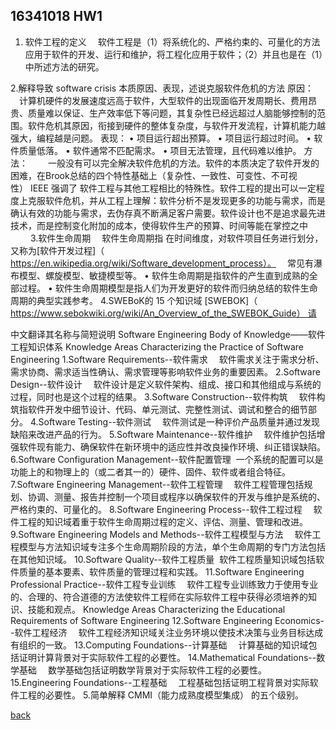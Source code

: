 ﻿---
layout: default
---

## 16341018 HW1

1. 软件工程的定义
　软件工程是（1）将系统化的、严格约束的、可量化的方法应用于软件的开发、运行和维护，将工程化应用于软件；（2）并且也是在（1）中所述方法的研究。

2.解释导致 software crisis 本质原因、表现，述说克服软件危机的方法
原因：
　计算机硬件的发展速度远高于软件，大型软件的出现面临开发周期长、费用昂贵、质量难以保证、生产效率低下等问题，其复杂性已经远超过人脑能够控制的范围。软件危机其原因，衔接到硬件的整体复杂度，与软件开发流程，计算机能力越强大，编程越是问题。
表现：
• 项目运行超出预算。
• 项目运行超过时间。
• 软件质量低落。
• 软件通常不匹配需求。
• 项目无法管理，且代码难以维护。
方法：
　　一般没有可以完全解决软件危机的方法。软件的本质决定了软件开发的困难，在Brook总结的四个特性基础上（复杂性、一致性、可变性、不可视性） IEEE 强调了 软件工程与其他工程相比的特殊性。软件工程的提出可以一定程度上克服软件危机，并从工程上理解：软件分析不是发现更多的功能与需求，而是确认有效的功能与需求，去伪存真不断满足客户需要。软件设计也不是追求最先进技术，而是控制变化附加的成本，使得软件生产的预算、时间等能在掌控之中
　　
3.软件生命周期
　软件生命周期指 在时间维度，对软件项目任务进行划分，又称为[软件开发过程]（ https://en.wikipedia.org/wiki/Software_development_process）。
　常见有瀑布模型、螺旋模型、敏捷模型等。
• 软件生命周期是指软件的产生直到成熟的全部过程。
• 软件生命周期模型是指人们为开发更好的软件而归纳总结的软件生命周期的典型实践参考。
4.SWEBoK的 15 个知识域
[SWEBOK]（ https://www.sebokwiki.org/wiki/An_Overview_of_the_SWEBOK_Guide） 请

中文翻译其名称与简短说明
Software Engineering Body of Knowledge——软件工程知识体系
Knowledge Areas Characterizing the Practice of Software Engineering
1.Software Requirements--软件需求
　软件需求关注于需求分析、需求协商、需求适当性确认、需求管理等影响软件业务的重要因素。
2.Software Design--软件设计
　软件设计是定义软件架构、组成、接口和其他组成与系统的过程，同时也是这个过程的结果。
3.Software Construction--软件构筑
　软件构筑指软件开发中细节设计、代码、单元测试、完整性测试、调试和整合的细节部分。
4.Software Testing--软件测试
　软件测试是一种评价产品质量并通过发现缺陷来改进产品的行为。
5.Software Maintenance--软件维护
　软件维护包括增强软件现有能力、确保软件在新环境中的适应性并改良操作环境、纠正错误缺陷。
6.Software Configuration Management--软件配置管理
 一个系统的配置可以是功能上的和物理上的（或二者其一的）硬件、固件、软件或者组合特征。
7.Software Engineering Management--软件工程管理
　软件工程管理包括规划、协调、测量、报告并控制一个项目或程序以确保软件的开发与维护是系统的、严格约束的、可量化的。
8.Software Engineering Process--软件工程过程
　软件工程的知识域着重于软件生命周期过程的定义、评估、测量、管理和改进。
9.Software Engineering Models and Methods--软件工程模型与方法
　软件工程模型与方法知识域专注多个生命周期阶段的方法，单个生命周期的专门方法包括在其他知识域。
10.Software Quality--软件工程质量
 软件工程质量知识域包括软件质量的基本要素、软件质量的管理过程和实践。
11.Software Engineering Professional Practice--软件工程专业训练
　软件工程专业训练致力于使用专业的、合理的、符合道德的方法使软件工程师在实际软件工程中获得必须培养的知识、技能和观点。
Knowledge Areas Characterizing the Educational Requirements of Software Engineering
12.Software Engineering Economics--软件工程经济
　软件工程经济知识域关注业务环境以使技术决策与业务目标达成有组织的一致。
13.Computing Foundations--计算基础
　计算基础的知识域包括证明计算背景对于实际软件工程的必要性。
14.Mathematical Foundations--数学基础
　数学基础包括证明数学背景对于实际软件工程的必要性。
15.Engineering Foundations--工程基础
　工程基础包括证明工程背景对实际软件工程的必要性。
5.简单解释 CMMI（能力成熟度模型集成） 的五个级别。
 
[back](./)

